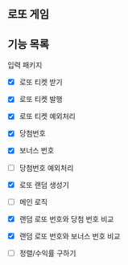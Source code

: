 ## 로또 게임

## 기능 목록

입력 패키지

- [x] 로또 티켓 받기
- [x] 로또 티켓 발행
- [x] 로또 티켓 예외처리
- [x] 당첨번호
- [x] 보너스 번호
- [ ] 당첨번호 예외처리
- [x] 로또 랜덤 생성기
- [ ] 메인 로직 
- [x] 랜덤 로또 번호와 당첨 번호 비교
- [x] 랜덤 로또 번호와 보너스 번호 비교
- [ ] 정렬/수익률 구하기

